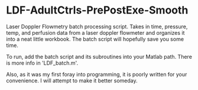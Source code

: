 # LDF-AdultCtrls-PrePostExe-Smooth
Laser Doppler Flowmetry batch processing script. Takes in time, pressure, temp, and perfusion data from a laser doppler flowmeter and organizes it into a neat little workbook. The batch script will hopefully save you some time. 

To run, add the batch script and its subroutines into your Matlab path. There is more info in 'LDF_batch.m'.

Also, as it was my first foray into programming, it is poorly written for your convenience. I will attempt to make it better someday.
